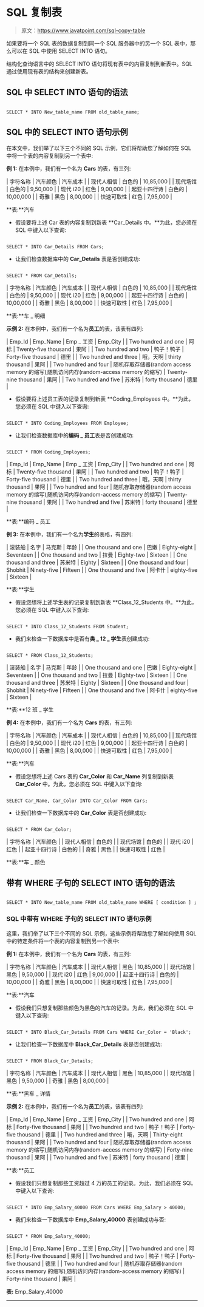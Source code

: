 # SQL 复制表

> 原文：<https://www.javatpoint.com/sql-copy-table>

如果要将一个 SQL 表的数据复制到同一个 SQL 服务器中的另一个 SQL 表中，那么可以在 SQL 中使用 SELECT INTO 语句。

结构化查询语言中的 SELECT INTO 语句将现有表中的内容复制到新表中。SQL 通过使用现有表的结构来创建新表。

## SQL 中 SELECT INTO 语句的语法

```

SELECT * INTO New_table_name FROM old_table_name;

```

## SQL 中的 SELECT INTO 语句示例

在本文中，我们举了以下三个不同的 SQL 示例，它们将帮助您了解如何在 SQL 中将一个表的内容复制到另一个表中:

**例 1:** 在本例中，我们有一个名为 **Cars** 的表，有三列:

| 字符名称 | 汽车颜色 | 汽车成本 |
| 现代人相信 | 白色的 | 10,85,000 |
| 现代场馆 | 白色的 | 9,50,000 |
| 现代 i20 | 红色 | 9,00,000 |
| 起亚十四行诗 | 白色的 | 10,00,000 |
| 奇雅 | 黑色 | 8,00,000 |
| 快速可取性 | 红色 | 7,95,000 |

**表:**汽车

*   假设要将上述 Car 表的内容复制到新表 **Car_Details 中。**为此，您必须在 SQL 中键入以下查询:

```

SELECT * INTO Car_Details FROM Cars; 

```

*   让我们检查数据库中的 **Car_Details** 表是否创建成功:

```

SELECT * FROM Car_Details; 

```

| 字符名称 | 汽车颜色 | 汽车成本 |
| 现代人相信 | 白色的 | 10,85,000 |
| 现代场馆 | 白色的 | 9,50,000 |
| 现代 i20 | 红色 | 9,00,000 |
| 起亚十四行诗 | 白色的 | 10,00,000 |
| 奇雅 | 黑色 | 8,00,000 |
| 快速可取性 | 红色 | 7,95,000 |

**表:**车 _ 明细

**示例 2:** 在本例中，我们有一个名为**员工**的表，该表有四列:

| Emp_Id | Emp_Name | Emp _ 工资 | Emp_City |
| Two hundred and one | 阿标 | Twenty-five thousand | 果阿 |
| Two hundred and two | 鸭子！鸭子 | Forty-five thousand | 德里 |
| Two hundred and three | 哦，天啊 | thirty thousand | 果阿 |
| Two hundred and four | 随机存取存储器(random access memory 的缩写)ˌ随机访问内存(random-access memory 的缩写) | Twenty-nine thousand | 果阿 |
| Two hundred and five | 苏米特 | forty thousand | 德里 |

*   假设要将上述员工表的记录复制到新表 **Coding_Employees 中。**为此，您必须在 SQL 中键入以下查询:

```

SELECT * INTO Coding_Employees FROM Employee;

```

*   让我们检查数据库中的**编码 _ 员工**表是否创建成功:

```

SELECT * FROM Coding_Employees;

```

| Emp_Id | Emp_Name | Emp _ 工资 | Emp_City |
| Two hundred and one | 阿标 | Twenty-five thousand | 果阿 |
| Two hundred and two | 鸭子！鸭子 | Forty-five thousand | 德里 |
| Two hundred and three | 哦，天啊 | thirty thousand | 果阿 |
| Two hundred and four | 随机存取存储器(random access memory 的缩写)ˌ随机访问内存(random-access memory 的缩写) | Twenty-nine thousand | 果阿 |
| Two hundred and five | 苏米特 | forty thousand | 德里 |

**表:**编码 _ 员工

**例 3:** 在本例中，我们有一个名为**学生**的表格，有四列:

| 滚装船 | 名字 | 马克斯 | 年龄 |
| One thousand and one | 巴嫩 | Eighty-eight | Seventeen |
| One thousand and two | 拉曼 | Eighty-two | Sixteen |
| One thousand and three | 苏米特 | Eighty | Sixteen |
| One thousand and four | Shobhit | Ninety-five | Fifteen |
| One thousand and five | 阿卡什 | eighty-five | Sixteen |

**表:**学生

*   假设您想将上述学生表的记录复制到新表 **Class_12_Students 中。**为此，您必须在 SQL 中键入以下查询:

```

SELECT * INTO Class_12_Students FROM Student;

```

*   我们来检查一下数据库中是否有**类 _ 12 _ 学生**表创建成功:

```

SELECT * FROM Class_12_Students;

```

| 滚装船 | 名字 | 马克斯 | 年龄 |
| One thousand and one | 巴嫩 | Eighty-eight | Seventeen |
| One thousand and two | 拉曼 | Eighty-two | Sixteen |
| One thousand and three | 苏米特 | Eighty | Sixteen |
| One thousand and four | Shobhit | Ninety-five | Fifteen |
| One thousand and five | 阿卡什 | eighty-five | Sixteen |

**表:**12 班 _ 学生

**例 4:** 在本例中，我们有一个名为 **Cars** 的表，有三列:

| 字符名称 | 汽车颜色 | 汽车成本 |
| 现代人相信 | 白色的 | 10,85,000 |
| 现代场馆 | 白色的 | 9,50,000 |
| 现代 i20 | 红色 | 9,00,000 |
| 起亚十四行诗 | 白色的 | 10,00,000 |
| 奇雅 | 黑色 | 8,00,000 |
| 快速可取性 | 红色 | 7,95,000 |

**表:**汽车

*   假设您想将上述 Cars 表的 **Car_Color** 和 **Car_Name** 列复制到新表 **Car_Color** 中。为此，您必须在 SQL 中键入以下查询:

```

SELECT Car_Name, Car_Color INTO Car_Color FROM Cars;

```

*   让我们检查一下数据库中的 **Car_Color** 表是否创建成功:

```

SELECT * FROM Car_Color;

```

| 字符名称 | 汽车颜色 |
| 现代人相信 | 白色的 |
| 现代场馆 | 白色的 |
| 现代 i20 | 红色 |
| 起亚十四行诗 | 白色的 |
| 奇雅 | 黑色 |
| 快速可取性 | 红色 |

**表:**车 _ 颜色

## 带有 WHERE 子句的 SELECT INTO 语句的语法

```

SELECT * INTO New_table_name FROM old_table_name WHERE [ condition ] ;

```

### SQL 中带有 WHERE 子句的 SELECT INTO 语句示例

这里，我们举了以下三个不同的 SQL 示例，这些示例将帮助您了解如何使用 SQL 中的特定条件将一个表的内容复制到另一个表中:

**例 1:** 在本例中，我们有一个名为 **Cars** 的表，有三列:

| 字符名称 | 汽车颜色 | 汽车成本 |
| 现代人相信 | 黑色 | 10,85,000 |
| 现代场馆 | 黑色 | 9,50,000 |
| 现代 i20 | 红色 | 9,00,000 |
| 起亚十四行诗 | 白色的 | 10,00,000 |
| 奇雅 | 黑色 | 8,00,000 |
| 快速可取性 | 红色 | 7,95,000 |

**表:**汽车

*   假设我们只想复制那些颜色为黑色的汽车的记录。为此，我们必须在 SQL 中键入以下查询:

```

SELECT * INTO Black_Car_Details FROM Cars WHERE Car_Color = 'Black';

```

*   让我们检查一下数据库中 **Black_Car_Details** 表是否创建成功:

```

SELECT * FROM Black_Car_Details;

```

| 字符名称 | 汽车颜色 | 汽车成本 |
| 现代人相信 | 黑色 | 10,85,000 |
| 现代场馆 | 黑色 | 9,50,000 |
| 奇雅 | 黑色 | 8,00,000 |

**表:**黑车 _ 详情

**示例 2:** 在本例中，我们有一个名为**员工**的表，该表有四列:

| Emp_Id | Emp_Name | Emp _ 工资 | Emp_City |
| Two hundred and one | 阿标 | Forty-five thousand | 果阿 |
| Two hundred and two | 鸭子！鸭子 | Forty-five thousand | 德里 |
| Two hundred and three | 哦，天啊 | Thirty-eight thousand | 果阿 |
| Two hundred and four | 随机存取存储器(random access memory 的缩写)ˌ随机访问内存(random-access memory 的缩写) | Forty-nine thousand | 果阿 |
| Two hundred and five | 苏米特 | forty thousand | 德里 |

**表:**员工

*   假设我们只想复制那些工资超过 4 万的员工的记录。为此，我们必须在 SQL 中键入以下查询:

```

SELECT * INTO Emp_Salary_40000 FROM Cars WHERE Emp_Salary > 40000;

```

*   我们来检查一下数据库中 **Emp_Salary_40000** 表创建成功与否:

```

SELECT * FROM Emp_Salary_40000;

```

| Emp_Id | Emp_Name | Emp _ 工资 | Emp_City |
| Two hundred and one | 阿标 | Forty-five thousand | 果阿 |
| Two hundred and two | 鸭子！鸭子 | Forty-five thousand | 德里 |
| Two hundred and four | 随机存取存储器(random access memory 的缩写)ˌ随机访问内存(random-access memory 的缩写) | Forty-nine thousand | 果阿 |

**表:** Emp_Salary_40000

* * *